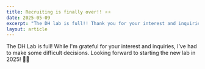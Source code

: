 ```yaml
---
title: Recruiting is finally over!! ⭐⭐
date: 2025-05-09
excerpt: "The DH lab is full!! Thank you for your interest and inquiries."
layout: article
---
```

<div class="justify-text">
The DH Lab is full!
While I'm grateful for your interest and inquiries, I’ve had to make some difficult decisions.
Looking forward to starting the new lab in 2025! 🧪🧪
</div>

